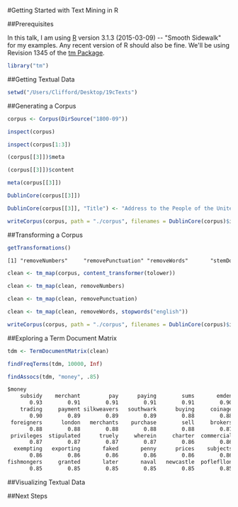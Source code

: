 #Getting Started with Text Mining in R

##Prerequisites

In this talk, I am using [R]( https://www.r-project.org/) version 3.1.3 (2015-03-09) -- "Smooth Sidewalk" for my examples. Any recent version of R should also be fine. We'll be using Revision 1345 of the [tm Package](http://tm.r-forge.r-project.org/).

```R
library("tm")
```
##Getting Textual Data

```R
setwd("/Users/Clifford/Desktop/19cTexts")
```

##Generating a Corpus 

```R
corpus <- Corpus(DirSource("1800-09"))
```

```R
inspect(corpus)
```

```R
inspect(corpus[1:3])
```

```R
(corpus[[3]])$meta
```

```R
(corpus[[3]])$content
```

```R
meta(corpus[[3]])
```

```R
DublinCore(corpus[[3]])
```

```R
DublinCore(corpus[[3]], "Title") <- "Address to the People of the United States on the Policy of Maintaining Permanent Navy"
```

```R
writeCorpus(corpus, path = "./corpus", filenames = DublinCore(corpus)$identifier)
```

##Transforming a Corpus

```R
getTransformations()
```

```txt
[1] "removeNumbers"     "removePunctuation" "removeWords"       "stemDocument"      "stripWhitespace"
```

```R
clean <- tm_map(corpus, content_transformer(tolower))
```

```R
clean <- tm_map(clean, removeNumbers)
```

```R
clean <- tm_map(clean, removePunctuation)
```

```R
clean <- tm_map(clean, removeWords, stopwords("english"))
```

```R
writeCorpus(corpus, path = "./corpus", filenames = DublinCore(corpus)$identifier)
```

##Exploring a Term Document Matrix

```R
tdm <- TermDocumentMatrix(clean)
```

```R
findFreqTerms(tdm, 10000, Inf)
```

```R
findAssocs(tdm, "money", .85)
```

```txt
$money
    subsidy    merchant         pay      paying        sums       emden     packers        paid 
       0.93        0.91        0.91        0.91        0.91        0.90        0.90        0.90 
    trading     payment silkweavers   southwark      buying     coinage      coined     foreign 
       0.90        0.89        0.89        0.89        0.88        0.88        0.88        0.88 
 foreigners      london   merchants    purchase        sell     brokers    licences       ports 
       0.88        0.88        0.88        0.88        0.88        0.87        0.87        0.87 
 privileges  stipulated      truely     wherein     charter  commercial     enacted     england 
       0.87        0.87        0.87        0.87        0.86        0.86        0.86        0.86 
  exempting   exporting       faked       penny      prices    subjects    commerce       duely 
       0.86        0.86        0.86        0.86        0.86        0.86        0.85        0.85 
fishmongers     granted       later       naval   newcastle  poflefllon     selling thenceforth 
       0.85        0.85        0.85        0.85        0.85        0.85        0.85        0.85 
```


##Visualizing Textual Data

##Next Steps
